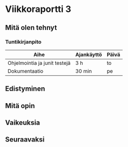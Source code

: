 # Viikkoraportti 3

## Mitä olen tehnyt

### Tuntikirjanpito
| Aihe          | Ajankäyttö    | Päivä |
| ------------- |-------------  |-------|
| Ohjelmointia ja junit testejä | 3 h  | to |
| Dokumentaatio | 30 min | pe |

## Edistyminen

## Mitä opin

## Vaikeuksia

## Seuraavaksi

